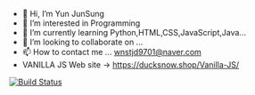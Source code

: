 - 👋 Hi, I’m Yun JunSung
- 👀 I’m interested in Programming
- 🌱 I’m currently learning Python,HTML,CSS,JavaScript,Java...
- 💞️ I’m looking to collaborate on ...
- 📫 How to contact me ... wnstjd9701@naver.com
- VANILLA JS Web site -> https://ducksnow.shop/Vanilla-JS/
<!---
wnstjd9701/wnstjd9701 is a ✨ special ✨ repository because its `README.md` (this file) appears on your GitHub profile.
You can click the Preview link to take a look at your changes.
--->

[![Build Status](https://travis-ci.org/joemccann/dillinger.svg?branch=master)](https://travis-ci.org/joemccann/dillinger)
